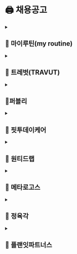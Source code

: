 #  🖨 채용공고



<details>
<summary>
       
## 🏢 마이루틴(my routine)
</summary>

### ✅ Role(역할)

1. 마이루틴 앱/웹 서비스를 만듭니다.
       • 마이루틴 웹 서비스는 React, 모바일 앱은 React Native로 구현하였으며, 일부 네이티브 코드를 제외하고 모두 TypeScript로 작성되어있습니다. 자세한 스택은 아래의 사용 기술 항목을 확인해주세요.
2. 민첩하게 움직입니다.
       • 매일 스크럼을 진행하면서 자신의 상태를 공유합니다. 작업을 진행하며 알게 된 새로운 정보를 이야기하고, 필요하다면 일정을 재조정합니다.
       • 수시로 동료와 소통하며 필요한 도움을 주고 받습니다.
       • 매주 얻은 새로운 정보를 토대로 다음 주의 일정을 함께 계획합니다.
3. 지식을 나누고 함께 성장합니다.
       • 매주 금요일마다 개발 회고를 진행하며 함께 더 잘 해낼 수 있는 방법을 고민합니다.
       • 모든 팀원이 함께하는 코드 리뷰, 페어 프로그래밍을 적극적으로 권장합니다.

<br>

### ✅ Requirements(요구사항)

• 마이루틴이 사용하는 기술에 익숙하거나, 배우는 것에 어려움이 없어야 합니다.
• 적극적이고 안전한 커뮤니케이션을 통해 정보와 지식을 동료와 활발히 공유할 수 있어야 합니다.
• 여러 제약 속에서, 상황과 문제에 대한 이해를 통해 실용적인 변화를 지속적으로 만들 수 있어야 합니다.
• 다양한 환경에서의 개발 경험에 열려있고, 실제로 도전하는 일에서 즐거움을 느낄 수 있어야 합니다.

<br>



### ✅ Good to have(우대사항)

• 유저 경험에 대한 고민을 통해 만들고 있던 소프트웨어를 개선하고, 유저로부터 긍정적인 피드백을 받은 경험이 있으시면 좋습니다.
• 팀의 업무 방식이나 문화에서 문제를 인식하고 긍정적인 방향으로의 변화를 주도한 경험이 있으시면 좋습니다.
• 한번도 경험해보지 못한 새로운 종류의 도전을 맞닥뜨리고 그것을 성취해낸 경험이 있으시면 좋습니다.

<br>



### ✅ [링크](https://www.wanted.co.kr/wd/117346)

</details>

<details>
<summary>

## 🏢 트레벗(TRAVUT)
</summary>

### ✅ Role(역할)

현재 출시 운영 중인 모바일앱 개발 및 운영 지원

• 총 4개 앱 운영 중 (iOS/안드로이드 , 여행자 및 여행 가이드 앱)
• 주요 기술 기반: 
   \- Frontend: ReactNative
   \- Backend: Amazon Serverless (Appsync / Lambda / RDS ) 
• 1~2개월 주기 배포 진행 

<br>



### ✅ Requirements(요구사항)

• (제일 중요!)개발에 열정이 있으신분 
• 풀스택 개발자로 성장하고 싶으신분
• 글로벌 서비스를 구축/운영 해보고 싶으신분

<br>



### ✅ Good to have(우대사항)

• 여행을 좋아하는 개발자
• 앱 출시 경험자
• 팀 프로젝트 경험자

<br>



### ✅ [링크](https://www.wanted.co.kr/wd/104339)

</details>

<details>
<summary>
       
## 🏢퍼블리
</summary>

### ✅ Role(역할)

• 위하이어(B2B SaaS) or 커리어리 or 퍼블리 멤버십 웹 / 앱 개발
• 확장성/생산성/안정성을 고려하여 서비스 주요 피처(API, Web, App 포함) 개발
• 사용자 문제 해결을 위한 신규 피처(feature) 개발에 관한 논의에 참여


<br>



### ✅ Requirements(요구사항)

• 컴퓨터공학 또는 관련 학문을 전공: Data Structure, OOP, Algorithm, Database, Network 등 컴퓨터 과학의 기초지식에 대한 높은 이해를 갖추신 분
• 함께 협업하는 사람들과 논리적으로 의사소통 할 수 있는 분
• 문제 해결을 위해 필요한 지식을 빠르게 파악하고, 이를 습득하는 것에 자신 있는 사람


<br>



### ✅ Good to have(우대사항)

• 커뮤니케이션 및 협업 경험: 엔지니어 외에 다른 역할을 맡은 사람을 포함하여 3인 이상의 팀(Cross functional team)으로 제품 개발을 해본 경험 (개인 프로젝트 / 팀 프로젝트 무관)
• 태스크 쪼개기, 작업 시간 예측, TDD, 코드 리뷰 등의 애자일 문화에 친숙한 분
• 장기적인 관점으로 확장성 있고 유연하게 설계하는 것이 습관화 되어있는 분
• 평소 코딩 시 성능이나 품질을 위해 노력하시는 분
• 제품 개발을 가설-검증의 iteration을 통해 진행하고 데이터 중심적으로 결정을 내리는 문화에 관심이 많은 분(린 스타트업)
<br>



### ✅ [링크](https://www.jumpit.co.kr/position/5377)
</details>

<details>
<summary>
       
## 🏢 핏투데이케어
</summary>
       
### ✅ Role(역할)


핏투데이케어(회원관리 프로그램) 웹/앱 개발 및 유지보수


<br>



### ✅ Requirements(요구사항)

• 학력: 관련 학과 졸업 필수
• 경력: 신입 또는 경력 (경력 1년이상)
• 필수요건

- typescript 사용 경험
- nestjs, expressjs 사용 경험
- react, vue 등 SPA 사용 경험

<br>



### ✅ Good to have(우대사항)

• CI/CD 경험
• AWS 사용 경험
• React Native 사용 경험
• 오픈소스 기여 경험

<br>

### ✅ [링크](https://www.jumpit.co.kr/position/10204)
</details>

<details>
<summary>
       
## 🏢 원티드랩
       
</summary>
       
### ✅ Role(역할)

• 원티드의 콘텐츠/커뮤니티/교육 서비스 기능 제공을 위한 REST API 개발
• 다양한 업무 담당자(PO, 디자이너, QA, 앱, 프론트엔드 개발자)와의 커뮤니케이션, 협업
• 단위/기능 테스트 코드 작성
• 안정적이고 확장성 있는 서비스 인프라 설계 및 운영

<br>



### ✅ Requirements(요구사항)

• 파이썬을 이용한 서버 개발 경험 (Fastapi, Flask, Django 등)
• REST API에 대한 설계 및 개발 경험과 이해
• 클라우드(AWS, GCP, Azure 등등)를 이용한 서비스 구축, 운영경험
• 5년 이상의 서버 개발 및 운영 경험

<br>

### ✅ Good to have(우대사항)

• 서버 현지화, 최적화, 모바일 API 및 푸시 서버 등 다양한 서버 프로젝트 경험
• AWS EC2, RDS, VPC, Api Gateway, Lambda, S3, Elasticsearch, Cloudfront를 활용한 서비스 구축 경험
• Devops 경험 (Infrastructure as Code, 배포 자동화, CI, TDD, 모니터링 등등)
• 글로벌 서비스를 위한 인프라 아키텍처 설계, 개발 경험
• Mircoservice, Serverless 아키텍처에 대한 경험
• 대용량 데이터 처리 및 분석 경험 (로그, 서비스 데이터 등등)
• 테스트 자동화 및 테스트 코드 작성 경험
• 애자일 스크럼 경험
• 비지니스 영어 가능자

<br>
       
### ✅ [링크](https://www.wanted.co.kr/wd/120233)
</details>

<details>
<summary>
       
## 🏢 메타로고스
</summary>

### ✅ Role(역할)


• 기존에 개발된 앱 서비스 기능 개선 및 운영
• 신규 앱 서비스를 개발 및 고도화


<br>



### ✅ Requirements(요구사항)

• AWS, NCP 등 클라우드 플랫폼 활용에 익숙하신 분
• JavaScript(Node.js), TypeScript으로 작성된 코드를 이해하고 개발이 가능하신 분
• Python, C#에 대해 관심이 있으신 분 (Sub Language)
• Apollo GraphQL 을 직접 빌드하셨거나 resolver를 작성해보신 분
• MySQL, PostreSQL 등 기본적인 SQL 문법 활용 가능하신 분
• Git에 대한 기본적인 이해도를 가지고 계신 분


<br>



### ✅ Good to have(우대사항)


• Node.js 기반 백엔드 서버 개발 및 운영 경험 있으신 분
• AWS를 이용한 시스템 배포 및 관리를 주도적으로 해보신 분
• GraphQL을 이용한 API 설계 및 구현 경험을 바탕으로 효율적인 schema를 수립하실 수 있는 분
• 상용 서비스 런칭 경험이 있으신 분
• 주도적으로 서비스를 운영해보신 분
• 서비스 방향에 대한 커뮤니케이션에 관심이 많으신 분
• 금융 산업에 대한 전반적인 이해가 있으신 분


<br>



### ✅ [링크](https://www.jumpit.co.kr/position/10408)

</details>

<details>
<summary>
       
## 🏢 정육각
</summary>

### ✅ Role(역할)

• 정육각의 복잡하고 다양한 데이터를 위한 데이터 플랫폼을 개발하고 운영합니다.
• 데이터 플랫폼 아키텍쳐를 설계하고 이를 위한 인프라를 구축 및 운영합니다.
• 다양한 도메인의 데이터를 수집/가공/적재하는 파이프라인을 개발 및 운영합니다.
• 내부 구성원과 고객에게 직접 가치를 제공할 수 있도록 데이터 어플리케이션을 개발 및 운영합니다.
• 구성원들이 손쉽게 분석에 활용할 수 있도록 Data Warehouse 및 Data Mart를 설계하고 구현합니다.
• 팀 내 데이터 분석가와 협업하여 전사적 문제를 해결하고 인사이트 도출을 위해 적극적으로 고민합니다.


<br>



### ✅ Requirements(요구사항)

• 프로그래밍 개발관련 총 경력(데이터관련 경력 포함)이 5년 이상이신 분 (필수)
• 대용량 데이터 처리를 위한 데이터 플랫폼을 개발하고 운영해 본 경험이 있으신 분 (필수)
• Hadoop 및 Hadoop ecosystem(Hive, Spark, Presto, Hbase 등) 활용 경력 3년 이상 혹은 그에 준하는 역량을 지니신 분
• 빅데이터 처리에 대한 기술적 이해를 바탕으로 데이터분석 아키텍처 설계 및 구현할 수 있는 역량을 지니신 분
• AWS, GCP 등 클라우드 서비스의 인프라 또는 솔루션 활용 경험이 있는 분
• 데이터 어플리케이션 개발을 위한 소프트웨어 개발 역량(Python, Java, Scala 중 1개)을 갖추신 분
• 실제로 하나의 서비스를 개발 및 운영하며 다양한 트러블 슈팅을 경험해보신 분


<br>



### ✅ Good to have(우대사항)

• 중급 이상의 프로그래밍 개발 역량(웹/클라이언트/서버 프로그래밍)이 있으신 분
• 대용량 / 실시간 데이터 처리 아키텍처 구축 경험이 있으신 분
• 초기 단계부터 데이터 / 머신러닝 시스템 환경을 만들어보신 분 (혹은 하고 싶으신 분)
• 문제 해결을 위해 경험을 활용하지만 우선하지 않는 유연한 사고를 가진 분
• 기술적인 욕심보다는 데이터 사용자 관점에서 가장 빠르고 효율적인 해결책을 고민하시는 분
• 식료품 커머스와 D2C 서비스에 대해 관심이 있는 분
• 서비스기획, 마케팅, 제품, 공장, 개발 등 다양한 직군과의 커뮤니케이션에 어려움이 없으신 분


<br>



### ✅ [링크](https://www.wanted.co.kr/wd/96333)
</details>

<details>
<summary>
       
## 🏢 플랜잇파트너스
</summary>
       
### ✅ Role(역할)

• Tableau 활용 대시보드 개발
• 대시보드 개발을 위한 데이터 구조 설계
• 비즈니스 요구 사항 분석 및 데이터 시각화 컨설팅
• 데이터 분석을 통한 인사이트 도출


<br>



### ✅ Requirements(요구사항)

• BI 대시보드 개발이 가능하신 분
• 요구 사항에 기반한 유의미한 데이터 도출이 가능하신 분
• 적극적이고 효율적인 커뮤니케이션이 가능하신 분
• 총 경력 기간 3년 이상인 분


<br>



### ✅ Good to have(우대사항)

• BI 프로젝트를 경험해보신 분
• SQL 쿼리 작성이 가능하신 분
• Tableau, Power BI, Qlik 등 데이터 시각화 툴을 사용해보신 분
• 통계학 등 데이터 관련 학과를 전공하신 분


<br>



### ✅ [링크](https://www.wanted.co.kr/wd/120011)
</details>

